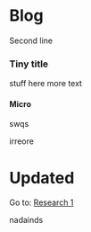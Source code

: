 # Blog
Second line

### Tiny title

stuff here
more text

#### Micro

swqs

irreore

# Updated
Go to: [Research 1](research1.md)

nadainds
